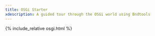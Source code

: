 ```yaml
---
title: OSGi Starter
xdescription: A guided tour through the OSGi world using Bndtools
---
```


{% include_relative osgi.html %}
